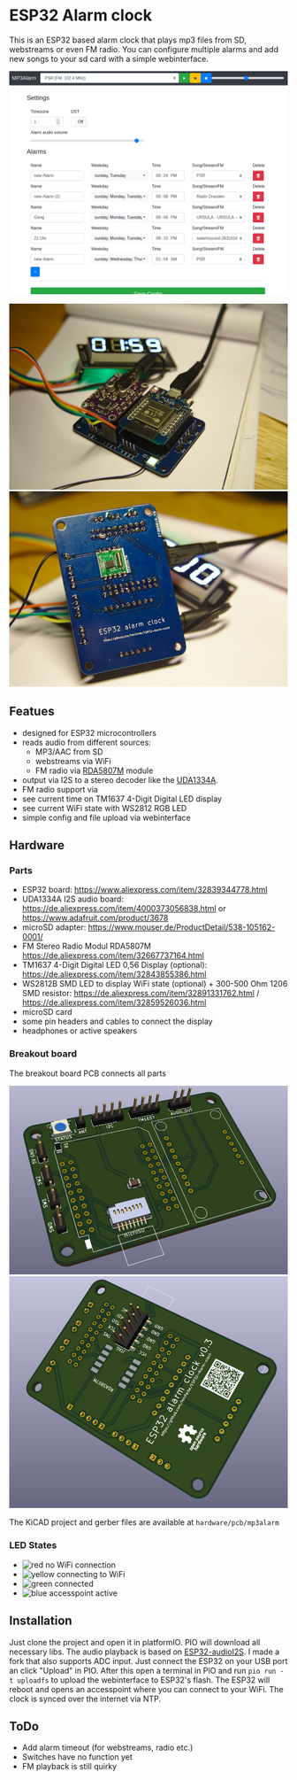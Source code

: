 # ESP32 Alarm clock

This is an ESP32 based alarm clock that plays mp3 files from SD, webstreams or even FM radio.
You can configure multiple alarms and add new songs to your sd card with a simple webinterface.

![Screenshot](doc/screen01.png "Screenshot of webinterface")

![photo](doc/photo01.jpg "Photo of old PCB top")
![photo](doc/photo02.jpg "Photo of old PCB bottom")

## Featues

- designed for ESP32 microcontrollers
- reads audio from different sources:
  - MP3/AAC from SD
  - webstreams via WiFi
  - FM radio via [RDA5807M](https://cxem.net/tuner/files/tuner84_RDA5807M_datasheet_v1.pdf) module
- output via I2S to a stereo decoder like the [UDA1334A](https://learn.adafruit.com/adafruit-i2s-stereo-decoder-uda1334a).
- FM radio support via
- see current time on TM1637 4-Digit Digital LED display
- see current WiFi state with WS2812 RGB LED
- simple config and file upload via webinterface

## Hardware

### Parts

- ESP32 board: <https://www.aliexpress.com/item/32839344778.html>
- UDA1334A I2S audio board: <https://de.aliexpress.com/item/4000373056838.html> or <https://www.adafruit.com/product/3678>
- microSD adapter: <https://www.mouser.de/ProductDetail/538-105162-0001/>
- FM Stereo Radio Modul RDA5807M <https://de.aliexpress.com/item/32667737164.html>
- TM1637 4-Digit Digital LED 0,56 Display (optional): <https://de.aliexpress.com/item/32843855386.html>
- WS2812B SMD LED to display WiFi state (optional) + 300-500 Ohm 1206 SMD resistor: <https://de.aliexpress.com/item/32891331762.html> / <https://de.aliexpress.com/item/32859526036.html>
- microSD card
- some pin headers and cables to connect the display
- headphones or active speakers

### Breakout board

The breakout board PCB connects all parts

![PCB top](doc/pcb_3d_top.png "PCB top")
![PCB bottom](doc/pcb_3d_bottom.png "PCB bottom")

The KiCAD project and gerber files are available at `hardware/pcb/mp3alarm`

### LED States

- ![red](https://via.placeholder.com/15/f03c15/000000?text=+) no WiFi connection
- ![yellow](https://via.placeholder.com/15/ffff00/000000?text=+) connecting to WiFi
- ![green](https://via.placeholder.com/15/00ff00/000000?text=+) connected
- ![blue](https://via.placeholder.com/15/00aaff/000000?text=+) accesspoint active

## Installation

Just clone the project and open it in platformIO. PIO will download all necessary libs. The audio playback is based on [ESP32-audioI2S](ESP32-https://github.com/schreibfaul1/ESP32-audioI2S). I made a fork that also supports ADC input.
Just connect the ESP32 on your USB port an click "Upload" in PIO. After this open a terminal in PIO and run `pio run -t uploadfs` to upload the webinterface to ESP32's flash.
The ESP32 will reboot and opens an accesspoint where you can connect to your WiFi. The clock is synced over the internet via NTP.

## ToDo

- Add alarm timeout (for webstreams, radio etc.)
- Switches have no function yet
- FM playback is still quirky
